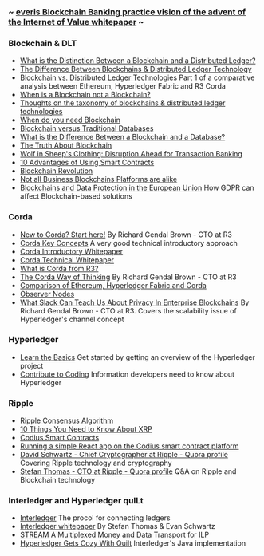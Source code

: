 ### ~ [everis Blockchain Banking practice vision of the advent of the Internet of Value whitepaper](https://github.com/jotaele84/blockchain-resources/blob/master/Resources/The%20Advent%20of%20the%20Internet%20of%20Value.pdf) ~

### Blockchain & DLT
* [What is the Distinction Between a Blockchain and a Distributed Ledger?](https://www.r3.com/blog/what-is-the-distinction-between-a-blockchain-and-a-distributed-ledger/)
* [The Difference Between Blockchains & Distributed Ledger Technology](https://towardsdatascience.com/the-difference-between-blockchains-distributed-ledger-technology-42715a0fa92)
* [Blockchain vs. Distributed Ledger Technologies](https://media.consensys.net/blockchain-vs-distributed-ledger-technologies-1e0289a87b16) Part 1 of a comparative analysis between Ethereum, Hyperledger Fabric and R3 Corda
* [When is a Blockchain not a Blockchain?](http://www.r3cev.com/blog/2017/2/24/when-is-a-blockchain-not-a-blockchain)
* [Thoughts on the taxonomy of blockchains & distributed ledger technologies](https://www.linkedin.com/pulse/thoughts-taxonomy-blockchains-distributed-ledger-colin-platt/)
* [When do you need Blockchain](https://www.cointelligence.com/content/when-do-you-need-blockchain/)
* [Blockchain versus Traditional Databases](https://hackernoon.com/blockchains-versus-traditional-databases-c1a728159f79)
* [What is the Difference Between a Blockchain and a Database?](https://www.coindesk.com/information/what-is-the-difference-blockchain-and-database/)
* [The Truth About Blockchain](https://hbr.org/2017/01/the-truth-about-blockchain)
* [Wolf in Sheep's Clothing: Disruption Ahead for Transaction Banking](http://www.bain.com/publications/articles/disruption-ahead-for-transaction-banking.aspx)
* [10 Advantages of Using Smart Contracts](https://medium.com/@ChainTrade/10-advantages-of-using-smart-contracts-bc29c508691a)
* [Blockchain Revolution](http://blockchain-revolution.com/)
* [Not all Business Blockchains Platforms are alike](https://www.r3.com/blog/not-all-business-blockchain-platforms-are-alike/)
* [Blockchains and Data Protection in the European Union](https://github.com/jotaele84/blockchain-resources/blob/master/Resources/Blockchains-and-Data-Protection-in-the-European-Union.pdf) How GDPR can affect Blockchain-based solutions

### Corda
* [New to Corda? Start here!](https://medium.com/corda/new-to-corda-start-here-8ba9b48ab96c) By Richard Gendal Brown - CTO at R3
* [Corda Key Concepts](https://docs.corda.net/key-concepts.html) A very good technical introductory approach
* [Corda Introductory Whitepaper](https://docs.corda.net/_static/corda-introductory-whitepaper.pdf)
* [Corda Technical Whitepaper](https://docs.corda.net/_static/corda-technical-whitepaper.pdf)
* [What is Corda from R3?](https://medium.com/@mark.heaver/what-is-corda-from-r3-6f0657572ac1)
* [The Corda Way of Thinking](https://gendal.me/2017/02/21/the-corda-way-of-thinking/) By Richard Gendal Brown - CTO at R3
* [Comparison of Ethereum, Hyperledger Fabric and Corda](https://medium.com/@philippsandner/comparison-of-ethereum-hyperledger-fabric-and-corda-21c1bb9442f6)
* [Observer Nodes](https://docs.corda.net/tutorial-observer-nodes.html)
* [What Slack Can Teach Us About Privacy In Enterprise Blockchains](https://gendal.me/2017/07/20/what-slack-can-teach-us-about-privacy-in-enterprise-blockchains/) By Richard Gendal Brown - CTO at R3. Covers the scalability issue of Hyperledger's channel concept

### Hyperledger
* [Learn the Basics](https://www.hyperledger.org/community/basics) Get started by getting an overview of the Hyperledger project
* [Contribute to Coding](https://www.hyperledger.org/community/coding) Information developers need to know about Hyperledger


### Ripple
* [Ripple Consensus Algorithm](https://ripple.com/files/ripple_consensus_whitepaper.pdf)
* [10 Things You Need to Know About XRP](https://ripple.com/insights/10-things-need-know-xrp/)
* [Codius Smart Contracts](https://medium.com/coil/codius-smart-contracts-made-from-containers-b3b16c3e3890)
* [Running a simple React app on the Codius smart contract platform](https://medium.com/codius/running-a-simple-react-app-on-the-codius-smart-contract-platform-7ddefce8cb06)
* [David Schwartz - Chief Cryptographer at Ripple - Quora profile](https://www.quora.com/profile/David-Schwartz-9) Covering Ripple technology and cryptography
* [Stefan Thomas - CTO at Ripple - Quora profile](https://www.quora.com/profile/Stefan-Thomas-1) Q&A on Ripple and Blockchain technology

### Interledger and Hyperledger quILt
* [Interledger](https://interledger.org/) The procol for connecting ledgers
* [Interledger whitepaper](https://interledger.org/interledger.pdf) By Stefan Thomas & Evan Schwartz
* [STREAM](https://interledger.org/rfcs/0029-stream/) A Multiplexed Money and Data Transport for ILP
* [Hyperledger Gets Cozy With Quilt](https://www.hyperledger.org/blog/2017/10/16/hyperledger-gets-cozy-with-quilt) Interledger's Java implementation



